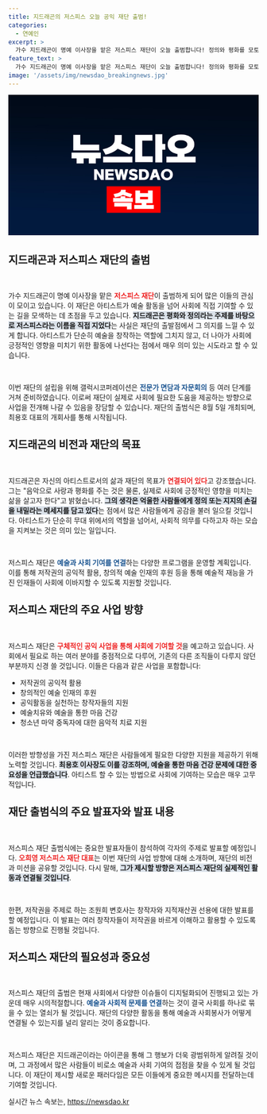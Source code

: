 ```yaml
---
title: 지드래곤의 저스피스 오늘 공익 재단 출범!
categories:
  - 연예인
excerpt: >
  가수 지드래곤이 명예 이사장을 맡은 저스피스 재단이 오늘 출범합니다! 정의와 평화를 모토로 사회적 기여를 실천하며, 예술과 마음 건강을 위한 다양한 프로젝트를 예고합니다. 클릭을 통해 그가 어떤 변화를 만들어갈지 알아보세요!
feature_text: >
  가수 지드래곤이 명예 이사장을 맡은 저스피스 재단이 오늘 출범합니다! 정의와 평화를 모토로 사회적 기여를 실천하며, 예술과 마음 건강을 위한 다양한 프로젝트를 예고합니다. 클릭을 통해 그가 어떤 변화를 만들어갈지 알아보세요!
image: '/assets/img/newsdao_breakingnews.jpg'
---
```


<p><img src="/assets/img/newsdao_breakingnews.jpg" alt="flaretime 속보" /></p>

<h2 data-ke-size="size26">지드래곤과 저스피스 재단의 출범</h2>

<p data-ke-size="size16">&nbsp;</p>  

<p>가수 지드래곤이 명예 이사장을 맡은 <b><span style="color: #ee2323;">저스피스 재단</span></b>이 출범하게 되어 많은 이들의 관심이 모이고 있습니다. 이 재단은 아티스트가 예술 활동을 넘어 사회에 직접 기여할 수 있는 길을 모색하는 데 초점을 두고 있습니다. <b><span style="background-color: #21538527;">지드래곤은 평화와 정의라는 주제를 바탕으로 저스피스라는 이름을 직접 지었다</span></b>는 사실은 재단의 출발점에서 그 의지를 느낄 수 있게 합니다. 아티스트가 단순히 예술을 창작하는 역할에 그치지 않고, 더 나아가 사회에 긍정적인 영향을 미치기 위한 활동에 나선다는 점에서 매우 의미 있는 시도라고 할 수 있습니다. </p>

<p data-ke-size="size16">&nbsp;</p>  

<p>이번 재단의 설립을 위해 갤럭시코퍼레이션은 <b><span style="color: #1a5490;">전문가 면담과 자문회의</span></b> 등 여러 단계를 거쳐 준비하였습니다. 이로써 재단이 실제로 사회에 필요한 도움을 제공하는 방향으로 사업을 전개해 나갈 수 있음을 장담할 수 있습니다. 재단의 출범식은 8월 5일 개최되며, 최용호 대표의 개회사를 통해 시작됩니다. </p>

<h2 data-ke-size="size26">지드래곤의 비전과 재단의 목표</h2>

<p data-ke-size="size16">&nbsp;</p>  

<p>지드래곤은 자신의 아티스트로서의 삶과 재단의 목표가 <b><span style="color: #ee2323;">연결되어 있다</span></b>고 강조했습니다. 그는 "음악으로 사랑과 평화를 주는 것은 물론, 실제로 사회에 긍정적인 영향을 미치는 삶을 살고자 한다"고 밝혔습니다. <b><span style="background-color: #21538527;">그의 생각은 억울한 사람들에게 정의 또는 지지의 손길을 내밀라는 메세지를 담고 있다</span></b>는 점에서 많은 사람들에게 공감을 불러 일으킬 것입니다. 아티스트가 단순히 무대 위에서의 역할을 넘어서, 사회적 의무를 다하고자 하는 모습을 지켜보는 것은 의미 있는 일입니다.</p>

<p data-ke-size="size16">&nbsp;</p>  

<p>저스피스 재단은 <b><span style="color: #1a5490;">예술과 사회 기여를 연결</span></b>하는 다양한 프로그램을 운영할 계획입니다. 이를 통해 저작권의 공익적 활용, 창의적 예술 인재의 후원 등을 통해 예술적 재능을 가진 인재들이 사회에 이바지할 수 있도록 지원할 것입니다.</p>

<h2 data-ke-size="size26">저스피스 재단의 주요 사업 방향</h2>

<p data-ke-size="size16">&nbsp;</p>  

<p>저스피스 재단은 <b><span style="color: #ee2323;">구체적인 공익 사업을 통해 사회에 기여할 것</span></b>을 예고하고 있습니다. 사회에서 필요로 하는 여러 분야를 중점적으로 다루어, 기존의 다른 조직들이 다루지 않던 부분까지 신경 쓸 것입니다. 이들은 다음과 같은 사업을 포함합니다: </p>

<ul>
    <li>저작권의 공익적 활용</li>
    <li>창의적인 예술 인재의 후원</li>
    <li>공익활동을 실천하는 창작자들의 지원</li>
    <li>예술치유와 예술을 통한 마음 건강</li>
    <li>청소년 마약 중독자에 대한 음악적 치료 지원</li>
</ul>

<p data-ke-size="size16">&nbsp;</p>  

<p>이러한 방향성을 가진 저스피스 재단은 사람들에게 필요한 다양한 지원을 제공하기 위해 노력할 것입니다. <b><span style="background-color: #21538527;">최용호 이사장도 이를 강조하며, 예술을 통한 마음 건강 문제에 대한 중요성을 언급했습니다</span></b>. 아티스트 할 수 있는 방법으로 사회에 기여하는 모습은 매우 고무적입니다. </p>

<h2 data-ke-size="size26">재단 출범식의 주요 발표자와 발표 내용</h2>

<p data-ke-size="size16">&nbsp;</p>  

<p>저스피스 재단 출범식에는 중요한 발표자들이 참석하여 각자의 주제로 발표할 예정입니다. <b><span style="color: #ee2323;">오희영 저스피스 재단 대표</span></b>는 이번 재단의 사업 방향에 대해 소개하며, 재단의 비전과 미션을 공유할 것입니다. 다시 말해, <b><span style="background-color: #21538527;">그가 제시할 방향은 저스피스 재단의 실제적인 활동과 연결될 것입니다</span></b>. </p>

<p data-ke-size="size16">&nbsp;</p>  

<p>한편, 저작권을 주제로 하는 조원희 변호사는 창작자와 지적재산권 선용에 대한 발표를 할 예정입니다. 이 발표는 여러 창작자들이 저작권을 바르게 이해하고 활용할 수 있도록 돕는 방향으로 진행될 것입니다. </p>

<h2 data-ke-size="size26">저스피스 재단의 필요성과 중요성</h2>

<p data-ke-size="size16">&nbsp;</p>  

<p>저스피스 재단의 출범은 현재 사회에서 다양한 이슈들이 디지털화되어 진행되고 있는 가운데 매우 시의적절합니다. <b><span style="color: #1a5490;">예술과 사회적 문제를 연결</span></b>하는 것이 결국 사회를 하나로 묶을 수 있는 열쇠가 될 것입니다. 재단의 다양한 활동을 통해 예술과 사회봉사가 어떻게 연결될 수 있는지를 널리 알리는 것이 중요합니다. </p>

<p data-ke-size="size16">&nbsp;</p>  

<p>저스피스 재단은 지드래곤이라는 아이콘을 통해 그 행보가 더욱 광범위하게 알려질 것이며, 그 과정에서 많은 사람들이 비로소 예술과 사회 기여의 접점을 찾을 수 있게 될 것입니다. 이 재단이 제시할 새로운 패러다임은 모든 이들에게 중요한 메시지를 전달하는데 기여할 것입니다.</p>
실시간 뉴스 속보는, <a href="https://newsdao.kr" rel="dofollow">https://newsdao.kr</a>


